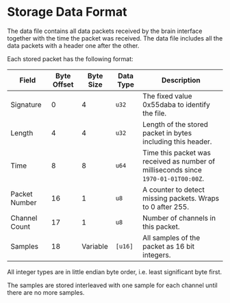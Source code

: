 # Storage Data Format

The data file contains all data packets received by the brain interface together with the time the packet was received.
The data file includes all the data packets with a header one after the other.

Each stored packet has the following format:

Field | Byte Offset | Byte Size | Data Type | Description
------|-------------|-----------|-----------|------------
Signature | 0 | 4 | `u32` | The fixed value 0x55daba to identify the file.
Length | 4 | 4 | `u32` | Length of the stored packet in bytes including this header.
Time | 8 | 8 | `u64` | Time this packet was received as number of milliseconds since `1970-01-01T00:00Z`.
Packet Number | 16 | 1 | `u8` | A counter to detect missing packets. Wraps to 0 after 255.
Channel Count | 17 | 1 | `u8` | Number of channels in this packet.
Samples | 18 | Variable | `[u16]` | All samples of the packet as 16 bit integers.

All integer types are in little endian byte order, i.e. least significant byte first.

The samples are stored interleaved with one sample for each channel until there are no more samples.
